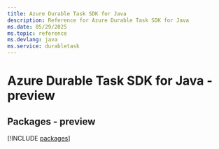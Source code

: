 ```yaml
---
title: Azure Durable Task SDK for Java
description: Reference for Azure Durable Task SDK for Java
ms.date: 05/29/2025
ms.topic: reference
ms.devlang: java
ms.service: durabletask
---
```

# Azure Durable Task SDK for Java - preview
## Packages - preview
[!INCLUDE [packages](durable-task-index.md)]
